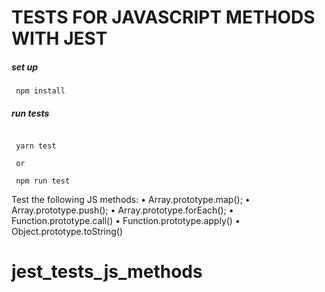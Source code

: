 # TESTS FOR JAVASCRIPT METHODS WITH JEST

##### set up

```
 npm install

```

##### run tests

```

 yarn test

 or

 npm run test

```

Test the following JS methods:
• Array.prototype.map();
• Array.prototype.push();
• Array.prototype.forEach();
• Function.prototype.call()
• Function.prototype.apply()
• Object.prototype.toString()
# jest_tests_js_methods
